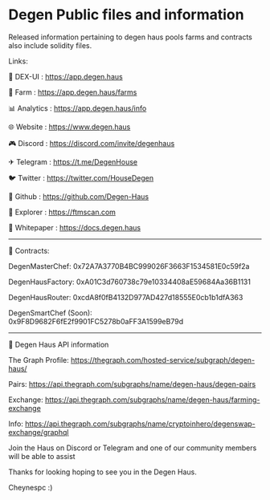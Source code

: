 # Degen Public files and information
 Released information pertaining to degen haus pools farms and contracts also include solidity files.


 Links:

 💱 DEX-UI : https://app.degen.haus

 🚜 Farm : https://app.degen.haus/farms

 📊 Analytics : https://app.degen.haus/info

 🌐 Website : https://www.degen.haus

 🎮 Discord : https://discord.com/invite/degenhaus

 ✈ Telegram : https://t.me/DegenHouse

 🐦 Twitter : https://twitter.com/HouseDegen

 🐙 Github : https://github.com/Degen-Haus

 🔎 Explorer : https://ftmscan.com

 🧾 Whitepaper : https://docs.degen.haus

*******************************************************************************
 📖 Contracts:

 DegenMasterChef:
 0x72A7A3770B4BC999026F3663F1534581E0c59f2a

 DegenHausFactory:
 0xA01C3d760738c79e10334408aE59684Aa36B1131

 DegenHausRouter:
 0xcdA8f0fB4132D977AD427d18555E0cb1b1dfA363

 DegenSmartChef (Soon):
 0x9F8D9682F6fE2f9901FC5278b0aFF3A1599eB79d



*******************************************************************************

 📑 Degen Haus API information

 The Graph Profile:
 https://thegraph.com/hosted-service/subgraph/degen-haus/

 Pairs:
 https://api.thegraph.com/subgraphs/name/degen-haus/degen-pairs

 Exchange:
 https://api.thegraph.com/subgraphs/name/degen-haus/farming-exchange

 Info:
 https://api.thegraph.com/subgraphs/name/cryptoinhero/degenswap-exchange/graphql


 Join the Haus on Discord or Telegram and one of our community members will be able to assist

 Thanks for looking hoping to see you in the Degen Haus.

 Cheynespc :)
